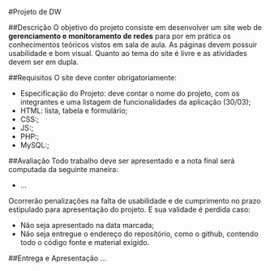 #Projeto de DW

##Descrição
O objetivo do projeto consiste em desenvolver um site web de **gerenciamento e monitoramento de redes** para por em prática os conhecimentos teóricos vistos em sala de aula. As páginas devem possuir usabilidade e bom visual. Quanto ao tema do site é livre e as atividades devem ser em dupla.

##Requisitos
O site deve conter obrigatoriamente:
	
* Especificação do Projeto: deve contar o nome do projeto, com os integrantes e uma listagem de funcionalidades da aplicação (30/03);
* HTML: lista, tabela e formulário; 
* CSS:;
* JS:;
* PHP:;
* MySQL:;

##Avaliação
Todo trabalho deve ser apresentado e a nota final será computada da seguinte maneira:

* ...

Ocorrerão penalizações na falta de usabilidade e de cumprimento no prazo estipulado para apresentação do projeto. E sua validade é perdida caso:

* Não seja apresentado na data marcada;
* Não seja entregue o endereço do repositório, como o github, contendo todo o código fonte e material exigido.

##Entrega e Apresentação
...
